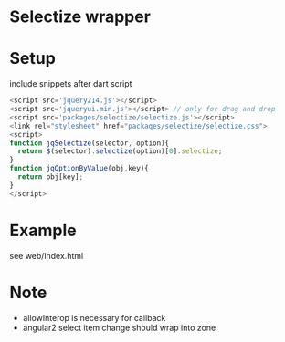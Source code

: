 Selectize wrapper
======================================

# Setup
include snippets after dart script
```javascript
<script src='jquery214.js'></script>
<script src='jqueryui.min.js'></script> // only for drag and drop
<script src='packages/selectize/selectize.js'></script>
<link rel="stylesheet" href="packages/selectize/selectize.css">
<script>
function jqSelectize(selector, option){
  return $(selector).selectize(option)[0].selectize;
}
function jqOptionByValue(obj,key){
  return obj[key];
}
</script>
```
# Example
see web/index.html

# Note
* allowInterop is necessary for callback
* angular2 select item change should wrap into zone
